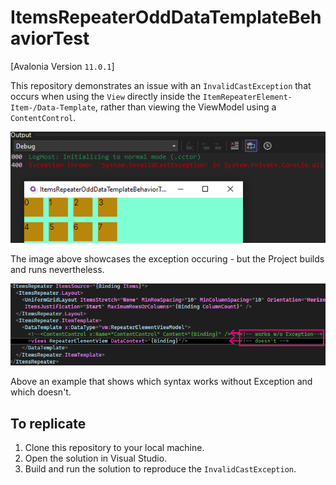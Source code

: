 ﻿# ItemsRepeaterOddDataTemplateBehaviorTest 
[Avalonia Version `11.0.1`]

This repository demonstrates an issue with an `InvalidCastException` that occurs when using the `View` directly inside the `ItemRepeaterElement-Item-/Data-Template`, rather than viewing the ViewModel using a `ContentControl`.



![InvalidCastException](ExampleImages/InvalidCastException.png)

The image above showcases the exception occuring - but the Project builds and runs nevertheless.

![Code](ExampleImages/Code.png)

Above an example that shows which syntax works without Exception and which doesn't.

## To replicate

1. Clone this repository to your local machine.
2. Open the solution in Visual Studio.
3. Build and run the solution to reproduce the `InvalidCastException`.


